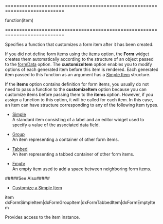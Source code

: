 <!--**
/*-------------------------------------------
    Auto-generated file. Do not modify.
-------------------------------------------

**-->
===========================================================================
<!--type-->function(item)<!--/type-->
===========================================================================

<!--shortDescription-->
Specifies a function that customizes a form item after it has been created.
<!--/shortDescription-->

<!--fullDescription-->
If you did not define form items using the [items]({basewidgetpath}/Configuration/#items) option, the **Form** widget creates them automatically according to the structure of an object passed to the [formData]({basewidgetpath}/Configuration/#formData) option. The **customizeItem** option enables you to modify options of each generated item before this item is rendered. Each generated item passed to this function as an argument has a [Simple Item](/Documentation/ApiReference/UI_Widgets/dxForm/Item_Types/SimpleItem/) structure.

If the **items** option contains definition for form items, you usually do not need to pass a function to the **customizeItem** option because you can customize items before passing them to the **items** option. However, if you assign a function to this option, it will be called for each item. In this case, an item can have structure corresponding to any of the following item types.

- [Simple](/Documentation/ApiReference/UI_Widgets/dxForm/Item_Types/SimpleItem/)  
 A standard item consisting of a label and an editor widget used to specify a value of the associated data field.

- [Group](/Documentation/ApiReference/UI_Widgets/dxForm/Item_Types/GroupItem/)  
 An item representing a container of other form items.

- [Tabbed](/Documentation/ApiReference/UI_Widgets/dxForm/Item_Types/TabbedItem/)  
 An item representing a tabbed container of other form items.

- [Empty](/Documentation/ApiReference/UI_Widgets/dxForm/Item_Types/EmptyItem/)  
 An empty item used to add a space between neighboring form items.


#####See Also#####
- [Customize a Simple Item](/Documentation/Guide/Widgets/Form/Configure_Simple_Items/#Customize_a_Simple_Item)
<!--/fullDescription-->
<!--typeFunctionParamName1-->item<!--/typeFunctionParamName1-->
<!--typeFunctionParamType1-->dxFormSimpleItem|dxFormGroupItem|dxFormTabbedItem|dxFormEmptyItem<!--/typeFunctionParamType1-->
<!--typeFunctionParamDescription1-->
Provides access to the item instance.
<!--/typeFunctionParamDescription1-->
